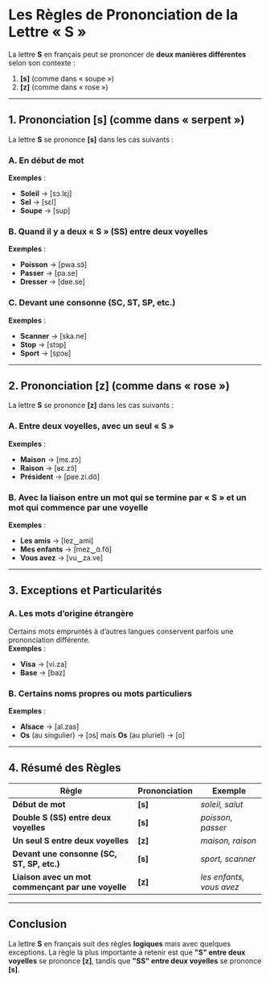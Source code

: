 # **Les Règles de Prononciation de la Lettre « S »**

La lettre **S** en français peut se prononcer de **deux manières différentes** selon son contexte :  
1. **[s]** (comme dans « soupe »)  
2. **[z]** (comme dans « rose »)  

---

## **1. Prononciation [s] (comme dans « serpent »)**  
La lettre **S** se prononce **[s]** dans les cas suivants :  

### **A. En début de mot**  
**Exemples** :  
- **Soleil** → [sɔ.lɛj]  
- **Sel** → [sɛl]  
- **Soupe** → [sup]  

### **B. Quand il y a deux « S » (SS) entre deux voyelles**  
**Exemples** :  
- **Poisson** → [pwa.sɔ̃]  
- **Passer** → [pa.se]  
- **Dresser** → [dʁe.se]  

### **C. Devant une consonne (SC, ST, SP, etc.)**  
**Exemples** :  
- **Scanner** → [ska.ne]  
- **Stop** → [stɔp]  
- **Sport** → [spɔʁ]  

---

## **2. Prononciation [z] (comme dans « rose »)**  
La lettre **S** se prononce **[z]** dans les cas suivants :  

### **A. Entre deux voyelles, avec un seul « S »**  
**Exemples** :  
- **Maison** → [mɛ.zɔ̃]  
- **Raison** → [ʁɛ.zɔ̃]  
- **Président** → [pʁe.zi.dɑ̃]  

### **B. Avec la liaison entre un mot qui se termine par « S » et un mot qui commence par une voyelle**  
**Exemples** :  
- **Les amis** → [lez‿ami]  
- **Mes enfants** → [mez‿ɑ̃.fɑ̃]  
- **Vous avez** → [vu‿za.ve]  

---

## **3. Exceptions et Particularités**  

### **A. Les mots d’origine étrangère**  
Certains mots empruntés à d’autres langues conservent parfois une prononciation différente.  
**Exemples** :  
- **Visa** → [vi.za]  
- **Base** → [baz]  

### **B. Certains noms propres ou mots particuliers**  
**Exemples** :  
- **Alsace** → [al.zas]  
- **Os** (au singulier) → [ɔs] mais **Os** (au pluriel) → [o]  

---

## **4. Résumé des Règles**  

| **Règle** | **Prononciation** | **Exemple** |
|-----------|-----------------|------------|
| **Début de mot** | **[s]** | *soleil, salut* |
| **Double S (SS) entre deux voyelles** | **[s]** | *poisson, passer* |
| **Un seul S entre deux voyelles** | **[z]** | *maison, raison* |
| **Devant une consonne (SC, ST, SP, etc.)** | **[s]** | *sport, scanner* |
| **Liaison avec un mot commençant par une voyelle** | **[z]** | *les enfants, vous avez* |

---

## **Conclusion**  
La lettre **S** en français suit des règles **logiques** mais avec quelques exceptions. La règle la plus importante à retenir est que **"S" entre deux voyelles** se prononce **[z]**, tandis que **"SS" entre deux voyelles** se prononce **[s]**.
